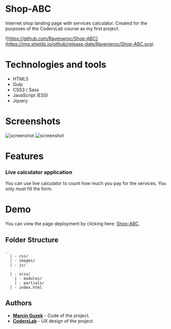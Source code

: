 # Shop-ABC
Internet shop landing page with services calculator. Created for the purposes of the CodersLab course as my first project.

![https://github.com/Ravenwroc/Shop-ABC](https://img.shields.io/github/release-date/Ravenwroc/Shop-ABC.svg)

# Technologies and tools
* HTML5
* Gulp
* CSS3 / Sass
* JavaScript (ES5)
* Jquery

# Screenshots
![screenshot](https://i.imgur.com/BWsn75l.jpg)
![screenshot](https://i.imgur.com/sVCqZTd.jpg)

# Features
### Live calculator application
You can use live calculator to count how much you pay for the services. You only must fill the form.

# Demo
You can view the page deployment by clicking here: [Shop-ABC](https://ravenwroc.github.io/Shop-ABC/).

## Folder Structure
```
.
  | - css/      
  | - images/  
  | - js/
       
  | - scss/
    | - modules/   
    | - partials/   
  | - index.html  

```
## Authors

* **[Marcin Guzek](https://github.com/Ravenwroc/)** - Code of the project.
* **[CodersLab](https://github.com/CodersLab)** - UX design of the project.
